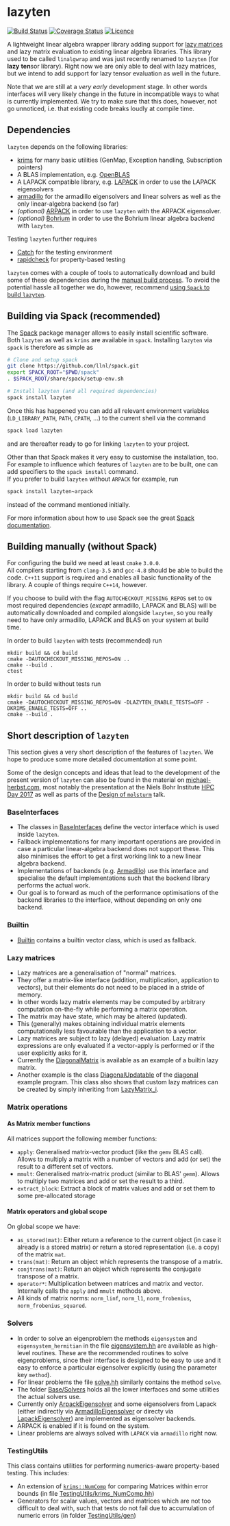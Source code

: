 # lazyten
[![Build Status](https://travis-ci.org/lazyten/lazyten.svg?branch=master)](https://travis-ci.org/lazyten/lazyten)
[![Coverage Status](https://coveralls.io/repos/github/lazyten/lazyten/badge.svg?branch=master)](https://coveralls.io/github/lazyten/lazyten)
[![Licence](https://img.shields.io/github/license/lazyten/lazyten.svg)](LICENCE)

A lightweight linear algebra wrapper library adding support for
[lazy matrices](#lazy-matrices)
and lazy matrix evaluation to existing linear algebra libraries.
This library used to be called `linalgwrap` and was just recently renamed to `lazyten`
(for **lazy** **ten**sor library).
Right now we are only able to deal with lazy matrices,
but we intend to add support for lazy tensor evaluation as well in the future.

Note that we are still at a *very early* development stage.
In other words interfaces will very likely change in the future
in incompatible ways to what is currently implemented.
We try to make sure that this does, however,
not go unnoticed, i.e. that existing code breaks loudly at compile time.

## Dependencies
``lazyten`` depends on the following libraries:
- [krims](https://lazyten.org/krims) for many basic utilities
  (GenMap, Exception handling, Subscription pointers)
- A BLAS implementation, e.g. [OpenBLAS](https://github.com/xianyi/OpenBLAS/)
- A LAPACK compatible library, e.g.
  [LAPACK](http://netlib.org/lapack) in order to use the LAPACK eigensolvers
- [armadillo](http://arma.sourceforge.net/) for the armadillo eigensolvers
  and linear solvers as well as the only linear-algebra backend (so far)
- *(optional)* [ARPACK](http://www.caam.rice.edu/software/ARPACK/) in order to use
  ``lazyten`` with the ARPACK eigensolver.
- *(optional)* [Bohrium](https://github.com/bh107/bohrium) in order to use the
  Bohrium linear algebra backend with `lazyten`.

Testing ``lazyten`` further requires
- [Catch](https://github.com/philsquared/Catch/) for the testing environment
- [rapidcheck](https://github.com/emil-e/rapidcheck) for property-based testing

`lazyten` comes with a couple of tools to automatically download and build
some of these dependencies during the
[manual build process](#building-manually-without-spack).
To avoid the potential hassle all together we do, however,
recommend [using `Spack` to build `lazyten`](#building-via-spack-recommended).


## Building via Spack (recommended)
The [Spack](https://spack.io) package manager allows to easily install scientific software.
Both `lazyten` as well as `krims` are available in `spack`.
Installing `lazyten` via `spack` is therefore as simple as
```sh
# Clone and setup spack
git clone https://github.com/llnl/spack.git
export SPACK_ROOT="$PWD/spack"
. $SPACK_ROOT/share/spack/setup-env.sh

# Install lazyten (and all required dependencies)
spack install lazyten
```
Once this has happened you can add all relevant environment variables
(`LD_LIBRARY_PATH`, `PATH`, `CPATH`, ...) to the current shell
via the command
```sh
spack load lazyten
```
and are thereafter ready to go for linking `lazyten` to your project.

Other than that Spack makes it very easy to customise the installation, too.
For example to influence which features of `lazyten` are to be built,
one can add specifiers to the `spack install` command.  
If you prefer to build `lazyten` without `ARPACK` for example, run
```sh
spack install lazyten~arpack
```
instead of the command mentioned initially.

For more information about how to use Spack see
the great [Spack documentation](https://spack.readthedocs.io).


## Building manually (without Spack)
For configuring the build we need at least ``cmake`` ``3.0.0``.  
All compilers starting from ``clang-3.5`` and ``gcc-4.8`` should be able to build the code.
``C++11`` support is required and enables all basic functionality of the library.
A couple of things require ``C++14``, however.

If you choose to build with the flag ``AUTOCHECKOUT_MISSING_REPOS`` set to ``ON``
most required dependencies (*except* armadillo, LAPACK and BLAS) will be automatically
downloaded and compiled alongside ``lazyten``,
so you really need to have only armadillo, LAPACK and BLAS on your system at build time.

In order to build ``lazyten`` with tests (recommended) run
```
mkdir build && cd build
cmake -DAUTOCHECKOUT_MISSING_REPOS=ON ..
cmake --build .
ctest
```

In order to build without tests run
```
mkdir build && cd build
cmake -DAUTOCHECKOUT_MISSING_REPOS=ON -DLAZYTEN_ENABLE_TESTS=OFF -DKRIMS_ENABLE_TESTS=OFF ..
cmake --build .
```

## Short description of ``lazyten``
This section gives a very short description of the features of
``lazyten``.
We hope to produce some more detailed documentation at some point.

Some of the design concepts and ideas that lead to the development
of the present version of ``lazyten`` can also be found in the material on
[michael-herbst.com](https://michael-herbst.com/tag/lazy-matrices.html),
most notably the presentation at the Niels Bohr Institute
[HPC Day 2017](https://michael-herbst.com/talks/2017.05.19_HPC_Day_NBI.pdf)
as well as parts of the [Design of ``molsturm``](http://docs.mfhs.eu/phd/invited_talks/2016.12.09_Design_Molsturm.pdf)
talk.

### BaseInterfaces
- The classes in [BaseInterfaces](src/lazyten/BaseInterfaces)
  define the vector interface which is used inside ``lazyten``.
- Fallback implementations for many important operations are provided
  in case a particular linear-algebra backend does not support these.
  This also minimises the effort to get a first working link to a new
  linear algebra backend.
- Implementations of backends (e.g. [Armadillo](src/lazyten/Armadillo))
  use this interface and specialise the default implementations
  such that the backend library performs the actual work.
- Our goal is to forward as much of the performance optimisations of the
  backend libraries to the interface, without depending on only
  one backend.

### Builtin
- [Builtin](src/lazyten/Builtin) contains a builtin vector class,
  which is used as fallback.

### Lazy matrices
- Lazy matrices are a generalisation of "normal" matrices.
- They offer a matrix-like interface
  (addition, multiplication, application to vectors),
  but their elements do not need to be placed in a
  stride of memory.
- In other words lazy matrix elements may be computed by
  arbitrary computation on-the-fly while performing a
  matrix operation.
- The matrix may have state, which may be altered (updated).
- This (generally) makes obtaining individual matrix elements
  computationally less favourable than the application to
  a vector.
- Lazy matrices are subject to lazy (delayed) evaluation.
  Lazy matrix expressions are only evaluated if a
  vector-apply is performed or if the
  user explicitly asks for it.
- Currently the [DiagonalMatrix](src/lazyten/DiagonalMatrix.hh)
  is available as an example of a builtin lazy matrix.
- Another example is the class [DiagonalUpdatable](examples/diagonal/DiagonalUpdatable.hh)
  of the [diagonal](examples/diagonal) example program.
  This class also shows that custom lazy matrices can be created
  by simply inheriting from [LazyMatrix_i](src/lazyten/LazyMatrix_i.hh).

### Matrix operations
#### As Matrix member functions
All matrices support the following member functions:
- ``apply``: Generalised matrix-vector product (like the ``gemv`` BLAS call).
  Allows to multiply a matrix with a number of vectors and add (or set) the result
  to a different set of vectors.
- ``mmult``: Generalised matrix-matrix product (similar to BLAS' ``gemm``).
  Allows to multiply two matrices and add or set the result to a third.
- ``extract_block``: Extract a block of matrix values and add or set them
  to some pre-allocated storage

#### Matrix operators and global scope
On global scope we have:
- ``as_stored(mat)``: Either return a reference to the current object (in case it already is a stored matrix)
  or return a stored representation (i.e. a copy) of the matrix ``mat``.
- ``trans(mat)``: Return an object which represents the transpose of a matrix.
- ``conjtrans(mat)``: Return an object which represents the conjugate transpose of a matrix.
- ``operator*``: Multiplication between matrices and matrix and vector.
  Internally calls the ``apply`` and ``mmult`` methods above.
- All kinds of matrix norms: ``norm_linf``, ``norm_l1``, ``norm_frobenius``, ``norm_frobenius_squared``.

### Solvers
- In order to solve an eigenproblem the methods ``eigensystem`` and ``eigensystem_hermitian``
  in the file [eigensystem.hh](src/lazyten/eigensystem.hh) are available as
  high-level routines. These are the recommended routines to solve eigenproblems,
  since their interface is designed to be easy to use and it easy to enforce
  a particular eigensolver explicitly (using the parameter key ``method``).
- For linear problems the file [solve.hh](src/lazyten/solve.hh) similarly
  contains the method  ``solve``.
- The folder [Base/Solvers](src/lazyten/Base/Solvers) holds all the lower
  interfaces and some utilities the actual solvers use.
- Currently only [ArpackEigensolver](src/lazyten/Arpack/ArpackEigensolver.hh)
  and some eigensolvers from Lapack (either indirectly via
  [ArmadilloEigensolver](src/lazyten/Armadillo/ArmadilloEigensolver.hh)
  or directy via [LapackEigensolver](src/lazyten/Lapack/LapackEigensolver.hh))
  are implemented as eigensolver backends.
- ARPACK is enabled if it is found on the system.
- Linear problems are always solved with ``LAPACK`` via  ``armadillo`` right now.

### TestingUtils
This class contains utilities for performing numerics-aware
property-based testing. This includes:
- An extension of [``krims::NumComp``](https://lazyten.org/krims/#performing-floating-point-comparisons)
  for comparing Matrices within error bounds (in file [TestingUtils/krims_NumComp.hh](src/lazyten/TestingUtils/krims_NumComp.hh))
- Generators for scalar values, vectors and matrices which are
  not too difficult to deal with,
  such that tests do not fail due to accumulation of numeric errors
  (in folder [TestingUtils/gen](src/lazyten/TestingUtils/gen))

